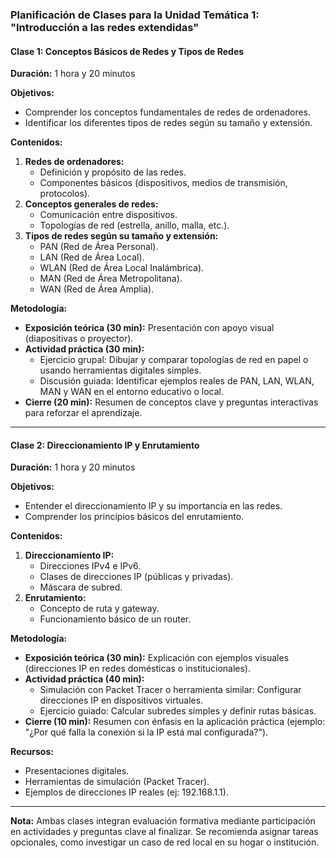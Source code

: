 ### **Planificación de Clases para la Unidad Temática 1: "Introducción a las redes extendidas"**

#### **Clase 1: Conceptos Básicos de Redes y Tipos de Redes**  
**Duración:** 1 hora y 20 minutos  

**Objetivos:**  
- Comprender los conceptos fundamentales de redes de ordenadores.  
- Identificar los diferentes tipos de redes según su tamaño y extensión.  

**Contenidos:**  
1. **Redes de ordenadores:**  
   - Definición y propósito de las redes.  
   - Componentes básicos (dispositivos, medios de transmisión, protocolos).  
2. **Conceptos generales de redes:**  
   - Comunicación entre dispositivos.  
   - Topologías de red (estrella, anillo, malla, etc.).  
3. **Tipos de redes según su tamaño y extensión:**  
   - PAN (Red de Área Personal).  
   - LAN (Red de Área Local).  
   - WLAN (Red de Área Local Inalámbrica).  
   - MAN (Red de Área Metropolitana).  
   - WAN (Red de Área Amplia).  

**Metodología:**  
- **Exposición teórica (30 min):** Presentación con apoyo visual (diapositivas o proyector).  
- **Actividad práctica (30 min):**  
  - Ejercicio grupal: Dibujar y comparar topologías de red en papel o usando herramientas digitales simples.  
  - Discusión guiada: Identificar ejemplos reales de PAN, LAN, WLAN, MAN y WAN en el entorno educativo o local.  
- **Cierre (20 min):** Resumen de conceptos clave y preguntas interactivas para reforzar el aprendizaje.  

---  

#### **Clase 2: Direccionamiento IP y Enrutamiento**  
**Duración:** 1 hora y 20 minutos  

**Objetivos:**  
- Entender el direccionamiento IP y su importancia en las redes.  
- Comprender los principios básicos del enrutamiento.  

**Contenidos:**  
1. **Direccionamiento IP:**  
   - Direcciones IPv4 e IPv6.  
   - Clases de direcciones IP (públicas y privadas).  
   - Máscara de subred.  
2. **Enrutamiento:**  
   - Concepto de ruta y gateway.  
   - Funcionamiento básico de un router.  

**Metodología:**  
- **Exposición teórica (30 min):** Explicación con ejemplos visuales (direcciones IP en redes domésticas o institucionales).  
- **Actividad práctica (40 min):**  
  - Simulación con Packet Tracer o herramienta similar: Configurar direcciones IP en dispositivos virtuales.  
  - Ejercicio guiado: Calcular subredes simples y definir rutas básicas.  
- **Cierre (10 min):** Resumen con énfasis en la aplicación práctica (ejemplo: "¿Por qué falla la conexión si la IP está mal configurada?").  

**Recursos:**  
- Presentaciones digitales.  
- Herramientas de simulación (Packet Tracer).  
- Ejemplos de direcciones IP reales (ej: 192.168.1.1).  

---  

**Nota:** Ambas clases integran evaluación formativa mediante participación en actividades y preguntas clave al finalizar. Se recomienda asignar tareas opcionales, como investigar un caso de red local en su hogar o institución.